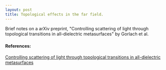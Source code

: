 ```yaml
---
layout: post
title: Topological effects in the far field.
---
```

Brief notes on a arXiv preprint, "Controlling scattering of light through topological transitions in all-dielectric metasurfaces" by Gorlach et al.

###

#### References:
[Controlling scattering of light through topological transitions in all-dielectric metasurfaces](https://arxiv.org/abs/1705.04236)
